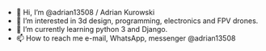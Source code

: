 - 👋 Hi, I’m @adrian13508 / Adrian Kurowski
- 👀 I’m interested in 3d design, programming, electronics and FPV drones. 
- 🌱 I’m currently learning python 3 and Django.
- 📫 How to reach me e-mail, WhatsApp, messenger @adrian13508

<!---
adrian13508/adrian13508 is a ✨ special ✨ repository because its `README.md` (this file) appears on your GitHub profile.
You can click the Preview link to take a look at your changes.
--->
